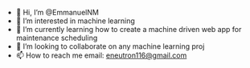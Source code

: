 - 👋 Hi, I’m @EmmanuelNM
- 👀 I’m interested in machine learning
- 🌱 I’m currently learning how to create a machine driven web app for maintenance scheduling
- 💞️ I’m looking to collaborate on any machine learning proj
- 📫 How to reach me email: eneutron116@gmail.com

<!---
EmmanuelNM/EmmanuelNM is a ✨ special ✨ repository because its `README.md` (this file) appears on your GitHub profile.
You can click the Preview link to take a look at your changes.
--->
